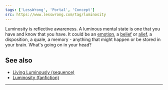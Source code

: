 ```yaml
---
tags: ['LessWrong', 'Portal', 'Concept']
src: https://www.lesswrong.com/tag/luminosity
---
```


Luminosity is reflective awareness. A luminous mental state is one that you have and know that you have. It could be an [emotion](https://www.lesswrong.com/tag/emotions), a [belief](https://www.lesswrong.com/tag/belief) or [alief](https://www.lesswrong.com/tag/alief), a disposition, a quale, a memory - anything that might happen or be stored in your brain. What's going on in your head?

## See also
- [Living Luminously (sequence)](https://www.lesswrong.com/s/ynMFrq9K5iNMfSZNg)
- [Luminosity (fanfiction)](https://www.lesswrong.com/tag/luminosity-fanfiction)



---


